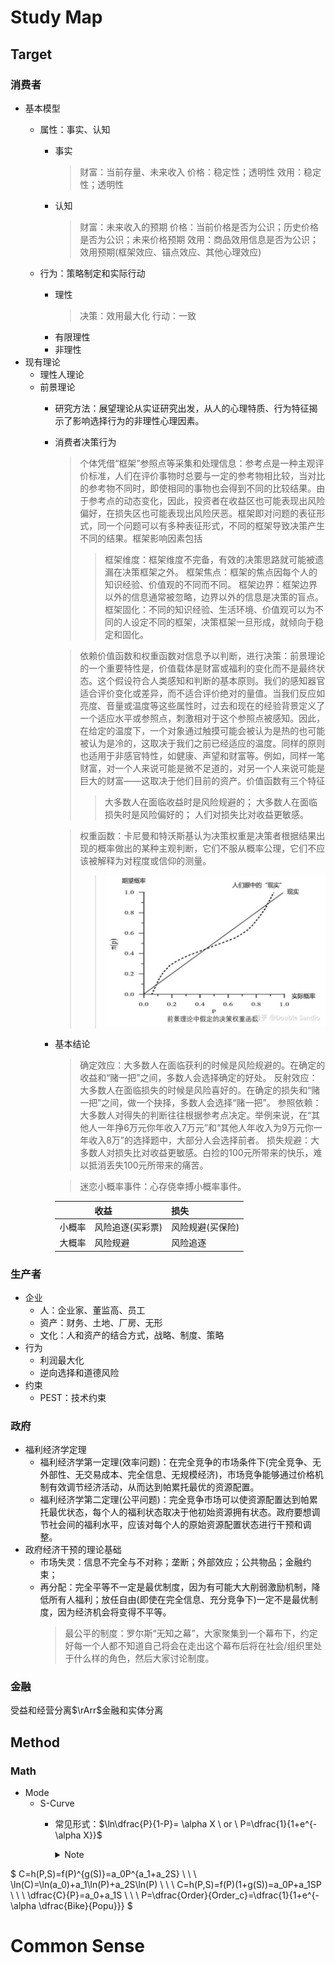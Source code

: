 # Study Map
## Target
### 消费者
- 基本模型
    - 属性：事实、认知
        - 事实
            > 财富：当前存量、未来收入
            价格：稳定性；透明性
            效用：稳定性；透明性
        - 认知
            > 财富：未来收入的预期
            价格：当前价格是否为公识；历史价格是否为公识；未来价格预期
            效用：商品效用信息是否为公识；效用预期(框架效应、锚点效应、其他心理效应)

    - 行为：策略制定和实际行动
        - 理性
            > 决策：效用最大化
            行动：一致
        - 有限理性
        - 非理性
- 现有理论
    - 理性人理论
    - 前景理论
        - 研究方法：展望理论从实证研究出发，从人的心理特质、行为特征揭示了影响选择行为的非理性心理因素。
        - 消费者决策行为
            > 个体凭借“框架”参照点等采集和处理信息：参考点是一种主观评价标准，人们在评价事物时总要与一定的参考物相比较，当对比的参考物不同时，即使相同的事物也会得到不同的比较结果。由于参考点的动态变化，因此，投资者在收益区也可能表现出风险偏好，在损失区也可能表现出风险厌恶。框架即对问题的表征形式，同一个问题可以有多种表征形式，不同的框架导致决策产生不同的结果。框架影响因素包括
            > > 框架维度：框架维度不完备，有效的决策思路就可能被遗漏在决策框架之外。
            框架焦点：框架的焦点因每个人的知识经验、价值观的不同而不同。
            框架边界：框架边界以外的信息通常被忽略，边界以外的信息是决策的盲点。
            框架固化：不同的知识经验、生活环境、价值观可以为不同的人设定不同的框架，决策框架一旦形成，就倾向于稳定和固化。

            > 依赖价值函数和权重函数对信息予以判断，进行决策：前景理论的一个重要特性是，价值载体是财富或福利的变化而不是最终状态。这个假设符合人类感知和判断的基本原则。我们的感知器官适合评价变化或差异，而不适合评价绝对的量值。当我们反应如亮度、音量或温度等这些属性时，过去和现在的经验背景定义了一个适应水平或参照点，刺激相对于这个参照点被感知。因此，在给定的温度下，一个对象通过触摸可能会被认为是热的也可能被认为是冷的，这取决于我们之前已经适应的温度。同样的原则也适用于非感官特性，如健康、声望和财富等。例如，同样一笔财富，对一个人来说可能是微不足道的，对另一个人来说可能是巨大的财富——这取决于他们目前的资产。价值函数有三个特征
            > > 大多数人在面临收益时是风险规避的；
            大多数人在面临损失时是风险偏好的；
            人们对损失比对收益更敏感。

            > 权重函数：卡尼曼和特沃斯基认为决策权重是决策者根据结果出现的概率做出的某种主观判断，它们不服从概率公理，它们不应该被解释为对程度或信仰的测量。
            > > ![权重函数](./_res/weighting-function.png)

        - 基本结论
            > 确定效应：大多数人在面临获利的时候是风险规避的。在确定的收益和“赌一把”之间，多数人会选择确定的好处。
            反射效应：大多数人在面临损失的时候是风险喜好的。在确定的损失和“赌一把”之间，做一个抉择，多数人会选择“赌一把”。
            参照依赖：大多数人对得失的判断往往根据参考点决定。举例来说，在“其他人一年挣6万元你年收入7万元”和“其他人年收入为9万元你一年收入8万”的选择题中，大部分人会选择前者。
            损失规避：大多数人对损失比对收益更敏感。白捡的100元所带来的快乐，难以抵消丢失100元所带来的痛苦。
            
            > 迷恋小概率事件：心存侥幸搏小概率事件。

            ||收益|损失|
            |---|---|---|
            |小概率|风险追逐(买彩票)|风险规避(买保险)|
            |大概率|风险规避|风险追逐|


### 生产者
- 企业
    - 人：企业家、董监高、员工
    - 资产：财务、土地、厂房、无形
    - 文化：人和资产的结合方式，战略、制度、策略
- 行为
    - 利润最大化
    - 逆向选择和道德风险
- 约束
    - PEST：技术约束
### 政府
- 福利经济学定理
    - 福利经济学第一定理(效率问题)：在完全竞争的市场条件下(完全竞争、无外部性、无交易成本、完全信息、无规模经济)，市场竞争能够通过价格机制有效调节经济活动，从而达到帕累托最优的资源配置。
    - 福利经济学第二定理(公平问题)：完全竞争市场可以使资源配置达到帕累托最优状态，每个人的福利状态取决于他初始资源拥有状态。政府要想调节社会间的福利水平，应该对每个人的原始资源配置状态进行干预和调整。
- 政府经济干预的理论基础
    - 市场失灵：信息不完全与不对称；垄断；外部效应；公共物品；金融约束；
    - 再分配：完全平等不一定是最优制度，因为有可能大大削弱激励机制，降低所有人福利；放任自由(即使在完全信息、充分竞争下)一定不是最优制度，因为经济机会将变得不平等。
        > 最公平的制度：罗尔斯“无知之幕”，大家聚集到一个幕布下，约定好每一个人都不知道自己将会在走出这个幕布后将在社会/组织里处于什么样的角色，然后大家讨论制度。

### 金融
受益和经营分离$\rArr$金融和实体分离

## Method
### Math
- Mode
    - S-Curve
        - 常见形式：$\ln\dfrac{P}{1-P}= \alpha X \ or \ P=\dfrac{1}{1+e^{-\alpha X}}$
            <details>
            <summary>Note</summary>
            
            1 基本性质：假设渗透率P跟其剩余的市场潜力1-P的比率，会保持一个固定的变化速度。产品渗透率增速会由慢变快再变慢，同时存在一个渗透率上限值。

            $\dfrac{\mathrm{d}\dfrac{P}{1-P}}{\dfrac{P}{1-P}}=\alpha \mathrm{d}X \\ \ \\
            \mathrm{d}P=\alpha P(1-P)\mathrm{d}X
            $

            2 人口饱和度$P_t=\dfrac{N_t}{N_m}$的推导：人口增量同时受基数和环境容量制约

            $\dfrac{\mathrm{d}N_t}{\mathrm{d}t}=r(t)N_t=r\dfrac{N_m-N_t}{N_m}N_t \\ \ \\
            \rArr P_t=\dfrac{N_t}{N_m}=\dfrac{1}{1+\dfrac{N_m-N_0}{N_0}e^{-rt}}
            $
            
            3 其他形式的S-Curve
            ![alt text](./_res/image.png)
            </details>

        

$
C=h(P,S)=f(P)^{g(S)}=a_0P^{a_1+a_2S}  \\ \ \\
\ln(C)=\ln(a_0)+a_1\ln(P)+a_2S\ln(P)  \\ \ \\
C=h(P,S)=f(P)(1+g(S))=a_0P+a_1SP  \\ \ \\
\dfrac{C}{P}=a_0+a_1S  \\ \ \\
P=\dfrac{Order}{Order_c}=\dfrac{1}{1+e^{-\alpha \dfrac{Bike}{Popu}}}
$

# Common Sense
